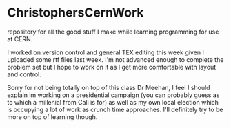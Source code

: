# ChristophersCernWork
repository for all the good stuff I make while learning programming for use at CERN.

I worked on version control and general TEX editing this week given I uploaded some rtf files last week. I'm not advanced enough
to complete the problem set but I hope to work on it as I get more comfortable with layout and control.

Sorry for not being totally on top of this class Dr Meehan, I feel I should explain im working on a presidential campaign
(you can probably guess as to which a millenial from Cali is for) as well as my own local election which is occupying a lot of work
as crunch time approaches. I'll definitely try to be more on top of learning though.
